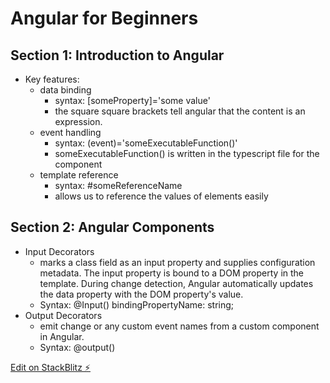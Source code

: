 # Angular for Beginners

## Section 1: Introduction to Angular
- Key features:
  - data binding
    - syntax: \[someProperty\]='some value'
    - the square square brackets tell angular that the content is an expression. 
  - event handling
    - syntax: (event)='someExecutableFunction()'
    - someExecutableFunction() is written in the typescript file for the component
  - template reference
    - syntax: #someReferenceName
    - allows us to reference the values of elements easily

## Section 2: Angular Components
  - Input Decorators
    - marks a class field as an input property and supplies configuration metadata. The input property is bound to a DOM property in the template. During change detection, Angular automatically updates the data property with the DOM property's value.
    - Syntax: @Input() bindingPropertyName: string;
  - Output Decorators
    - emit change or any custom event names from a custom component in Angular.
    - Syntax: @output() 








  




[Edit on StackBlitz ⚡️](https://stackblitz.com/edit/angular-tqgseo)